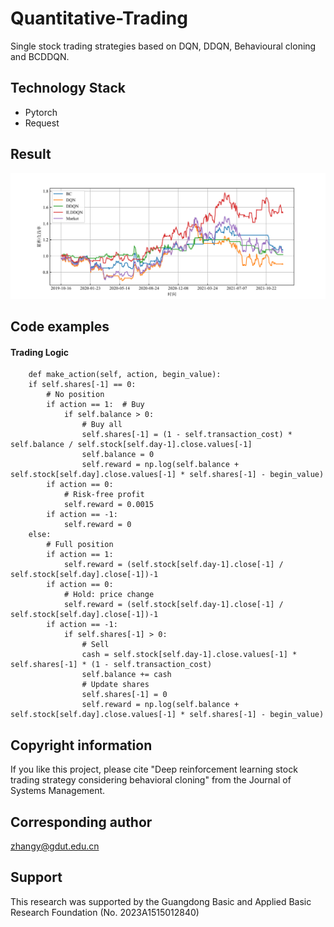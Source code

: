 # Quantitative-Trading
Single stock trading strategies based on DQN, DDQN, Behavioural cloning and BCDDQN. 

## Technology Stack

- Pytorch
- Request

## Result

![Project Screenshot](https://github.com/1998-Chen/Quantitative-Trading/blob/main/Result/000001_SZ.svg)

## Code examples
#### Trading Logic
        def make_action(self, action, begin_value):
        if self.shares[-1] == 0:
            # No position
            if action == 1:  # Buy
                if self.balance > 0:
                    # Buy all
                    self.shares[-1] = (1 - self.transaction_cost) * self.balance / self.stock[self.day-1].close.values[-1]
                    self.balance = 0
                    self.reward = np.log(self.balance + self.stock[self.day].close.values[-1] * self.shares[-1] - begin_value)
            if action == 0:
                # Risk-free profit
                self.reward = 0.0015
            if action == -1:
                self.reward = 0
        else:
            # Full position
            if action == 1:
                self.reward = (self.stock[self.day-1].close[-1] / self.stock[self.day].close[-1])-1 
            if action == 0:
                # Hold: price change
                self.reward = (self.stock[self.day-1].close[-1] / self.stock[self.day].close[-1])-1 
            if action == -1:
                if self.shares[-1] > 0:
                    # Sell
                    cash = self.stock[self.day-1].close.values[-1] * self.shares[-1] * (1 - self.transaction_cost)
                    self.balance += cash
                    # Update shares
                    self.shares[-1] = 0
                    self.reward = np.log(self.balance + self.stock[self.day].close.values[-1] * self.shares[-1] - begin_value)

## Copyright information

If you like this project, please cite "Deep reinforcement learning stock trading strategy considering behavioral cloning" from the Journal of Systems Management.

## Corresponding author

zhangy@gdut.edu.cn

## Support

This research was supported by the Guangdong Basic and Applied Basic Research Foundation (No. 2023A1515012840)
